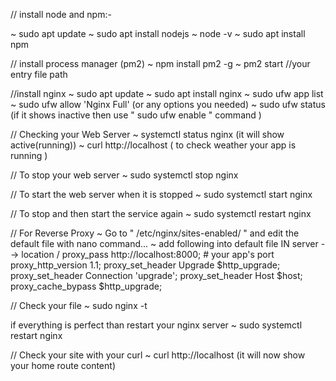 // install node and npm:-

~ sudo apt update
~ sudo apt install nodejs
~ node -v
~ sudo apt install npm

// install process manager (pm2)
~ npm install pm2 -g
~ pm2 start //your entry file path

//install nginx
~ sudo apt update
~ sudo apt install nginx
~ sudo ufw app list
~ sudo ufw allow 'Nginx Full' (or any options you needed)
~ sudo ufw status (if it shows inactive then use " sudo ufw enable " command ) 

// Checking your Web Server
~ systemctl status nginx (it will show active(running))
~ curl http://localhost ( to check weather your app is running )

// To stop your web server
~ sudo systemctl stop nginx

// To start the web server when it is stopped
~ sudo systemctl start nginx

// To stop and then start the service again
~ sudo systemctl restart nginx

// For Reverse Proxy
~ Go to " /etc/nginx/sites-enabled/ " and edit the default file with nano command...
~ add following into default file IN server --> location / 
	       proxy_pass http://localhost:8000; # your app's port
         proxy_http_version 1.1;
         proxy_set_header Upgrade $http_upgrade;
         proxy_set_header Connection 'upgrade';
         proxy_set_header Host $host;
         proxy_cache_bypass $http_upgrade;

// Check your file
~ sudo nginx -t

if everything is perfect than restart your nginx server
~ sudo systemctl restart nginx

// Check your site with your curl
~ curl http://localhost (it will now show your home route content)

